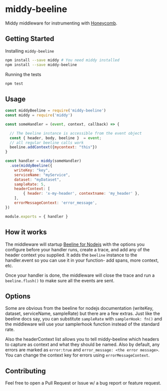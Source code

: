 middy-beeline
===

Middy middleware for instrumenting with [Honeycomb](https://honeycomb.io). 

## Getting Started

Installing `middy-beeline`

```bash
npm install --save middy # You need middy installed
npm install --save middy-beeline
```

Running the tests
```bash
npm test
```

## Usage

```javascript
const middyBeeline = require('middy-beeline')
const middy = require('middy')

const someHandler = (event, context, callback) => {

  // The beeline instance is accessible from the event object
  const { header, body, beeline }  = event;
  // all regular beeline calls work
  beeline.addContext({mycontext: "this"})
}

const handler = middy(someHandler)
  .use(middyBeeline({
    writeKey: "key",
    serviceName: "myService",
    dataset: "myDataset",
    sampleRate: 5,
    headerContext: [
        { header: 'x-my-header', contextname: 'my_header' },
    ],
    errorMessageContext: 'error_message',
})

module.exports = { handler }
```

## How it works
The middleware will startup [Beeline for  Nodejs](https://docs.honeycomb.io/getting-data-in/javascript/beeline-nodejs) with the options you configure before your handler runs, create a trace, and add any of the header context you supplied. It adds the `beeline` instance to the handler.event so you can use it in your function- add spans, more context, etc.

Once your handler is done, the middleware will close the trace and run a `beeline.flush()` to make sure all the events are sent.

## Options
Some are obvious from the beeline for nodejs documentation (writeKey, dataset, serviceName, sampleRate) but there are a few extras. Just like the beeline docs say, you can substitute `sampleRate` with `samplerHook: fn()` and the middleware will use your samplerhook function instead of the standard rate.

Also the headerContext list allows you to tell middy-beeline which headers to capture as context and what they should be named. Also by default, any errors are marked as `error:true` and `error_message: <the error message>`. You can change the context key for errors using `errorMessageContext`.

## Contributing

Feel free to open a Pull Request or Issue w/ a bug report or feature request.
